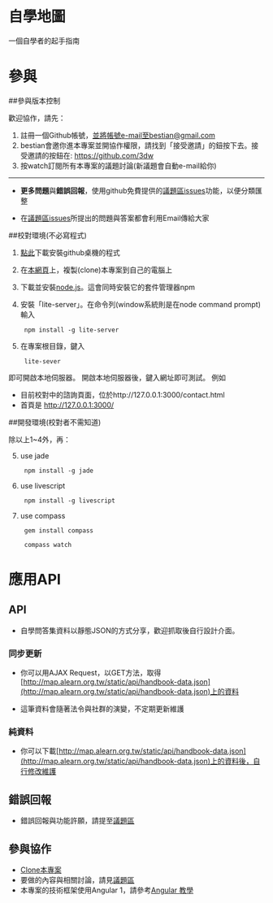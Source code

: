 # 自學地圖

一個自學者的起手指南

# 參與

##參與版本控制

歡迎協作，請先：

1. 註冊一個Github帳號，並將帳號e-mail至bestian@gmail.com
2. bestian會邀你進本專案並開協作權限，請找到「接受邀請」的鈕按下去。接受邀請的按鈕在:
        https://github.com/3dw
3. 按watch訂閱所有本專案的議題討論(新議題會自動e-mail給你)

----

* **更多問題**與**錯誤回報**，使用github免費提供的[議題區issues](https://github.com/3dw/handbook/issues)功能，以便分類匯整

* 在[議題區issues](https://github.com/3dw/handbook/issues)所提出的問題與答案都會利用Email傳給大家


##校對環境(不必寫程式)

1. [點此](https://desktop.github.com/)下載安裝github桌機的程式
2. 在[本網頁](https://github.com/3dw/automap)上，複製(clone)本專案到自己的電腦上

3. 下載並安裝[node.js](https://nodejs.org/en/)。這會同時安裝它的套件管理器npm

4. 安裝「lite-server」。在命令列(window系統則是在node command prompt)輸入

        npm install -g lite-server

5. 在專案根目錄，鍵入

        lite-sever

即可開啟本地伺服器。
開啟本地伺服器後，鍵入網址即可測試。
例如
* 目前校對中的諮詢頁面，位於http://127.0.0.1:3000/contact.html
* 首頁是 http://127.0.0.1:3000/

##開發環境(校對者不需知道)

除以上1~4外，再：

5. use jade

        npm install -g jade

6. use livescript

        npm install -g livescript
        
7. use compass

        gem install compass
        
        compass watch

# 應用API

## API

* 自學問答集資料以靜態JSON的方式分享，歡迎抓取後自行設計介面。

### 同步更新

* 你可以用AJAX Request，以GET方法，取得[http://map.alearn.org.tw/static/api/handbook-data.json](http://map.alearn.org.tw/static/api/handbook-data.json)上的資料

* 這筆資料會隨著法令與社群的演變，不定期更新維護


### 純資料

* 你可以下載[http://map.alearn.org.tw/static/api/handbook-data.json](http://map.alearn.org.tw/static/api/handbook-data.json)上的資料後，自行修改維護


## 錯誤回報

* 錯誤回報與功能許願，請提至[議題區](https://github.com/3dw/automap/issues)


## 參與協作

* [Clone本專案](https://github.com/3dw/automap)
* 要做的內容與相關討論，請見[議題區](https://github.com/3dw/automap/issues)
* 本專案的技術框架使用Angular 1，請參考[Angular 教學](http://www.w3schools.com/angular/)

